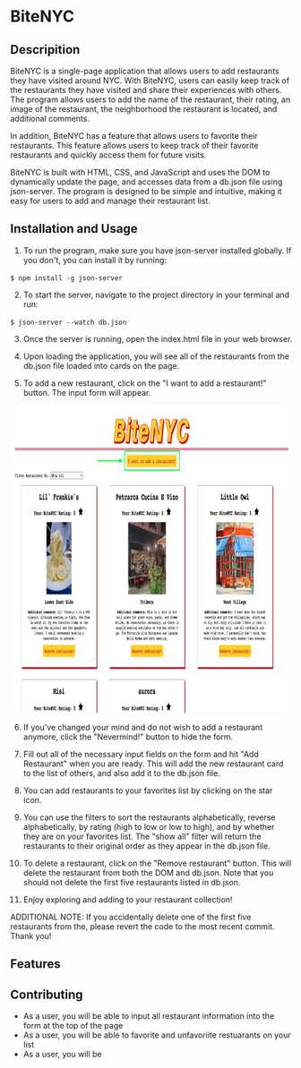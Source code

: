 # BiteNYC

## Descripition

BiteNYC is a single-page application that allows users to add restaurants they have visited around NYC. With BiteNYC, users can easily keep track of the restaurants they have visited and share their experiences with others. The program allows users to add the name of the restaurant, their rating, an image of the restaurant, the neighborhood the restaurant is located, and additional comments.

In addition, BiteNYC has a feature that allows users to favorite their restaurants. This feature allows users to keep track of their favorite restaurants and quickly access them for future visits.

BiteNYC is built with HTML, CSS, and JavaScript and uses the DOM to dynamically update the page, and accesses data from a db.json file using json-server. The program is designed to be simple and intuitive, making it easy for users to add and manage their restaurant list.

## Installation and Usage

1. To run the program, make sure you have json-server installed globally. If you don't, you can install it by running:

`$ npm install -g json-server`

2. To start the server, navigate to the project directory in your terminal and run:

`$ json-server --watch db.json`

3. Once the server is running, open the index.html file in your web browser.

4. Upon loading the application, you will see all of the restaurants from the db.json file loaded into cards on the page.

5. To add a new restaurant, click on the "I want to add a restaurant!" button. The input form will appear.

<img src="./my-images/screenshot1.png" alt="Screenshot 1" width="850" height="550">

6. If you've changed your mind and do not wish to add a restaurant anymore, click the "Nevermind!" button to hide the form.

7. Fill out all of the necessary input fields on the form and hit "Add Restaurant" when you are ready. This will add the new restaurant card to the list of others, and also add it to the db.json file.

8. You can add restaurants to your favorites list by clicking on the star icon.

9. You can use the filters to sort the restaurants alphabetically, reverse alphabetically, by rating (high to low or low to high), and by whether they are on your favorites list. The "show all" filter will return the restaurants to their original order as they appear in the db.json file.

10. To delete a restaurant, click on the "Remove restaurant" button. This will delete the restaurant from both the DOM and db.json. Note that you should not delete the first five restaurants listed in db.json.

11. Enjoy exploring and adding to your restaurant collection!

ADDITIONAL NOTE: If you accidentally delete one of the first five restaurants from the, please revert the code to the most recent commit. Thank you!

## Features

## Contributing

- As a user, you will be able to input all restaurant information into the form at the top of the page
- As a user, you will be able to favorite and unfavoriite restuarants on your list
- As a user, you will be
